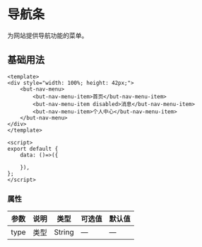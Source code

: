 # 导航条
为网站提供导航功能的菜单。

## 基础用法

```vue
<template>
<div style="width: 100%; height: 42px;">
	<but-nav-menu>
		<but-nav-menu-item>首页</but-nav-menu-item>
		<but-nav-menu-item disabled>消息</but-nav-menu-item>
		<but-nav-menu-item>个人中心</but-nav-menu-item>
	</but-nav-menu>
</div>
</template>

<script>
export default {
	data: ()=>({

	}),
};
</script>
```




### 属性
| 参数      | 说明    | 类型      | 可选值       | 默认值   |
|---------- |-------- |---------- |-------------  |-------- |
| type | 类型 | String| — | — |